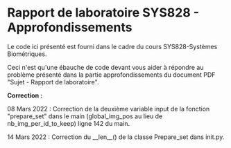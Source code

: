 # Rapport de laboratoire SYS828 - Approfondissements

Le code ici présenté est fourni dans le cadre du cours SYS828-Systèmes Biométriques. 

Ceci n'est qu'une ébauche de code devant vous aider à répondre au problème présenté dans la partie approfondissements du document PDF "Sujet - Rapport de laboratoire".

**Correction :**

08 Mars 2022 : Correction de la deuxième variable input de la fonction "prepare_set" dans le main (global_img_pos au lieu de nb_img_per_id_to_keep) ligne 142 du main.

14 Mars 2022 : Correction du \_\_len__() de la classe Prepare_set dans init.py. 
